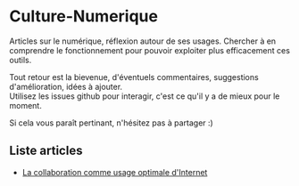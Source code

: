 # Culture-Numerique

Articles sur le numérique, réflexion autour de ses usages. Chercher à en comprendre le
fonctionnement pour pouvoir exploiter plus efficacement ces outils.

Tout retour est la bievenue, d'éventuels commentaires, suggestions d'amélioration, idées à ajouter.  
Utilisez les issues github pour interagir, c'est ce qu'il y a de mieux pour le moment.

Si cela vous paraît pertinant, n'hésitez pas à partager :)

## Liste articles
- [La collaboration comme usage optimale d'Internet](collaboration_sur_internet.md)
